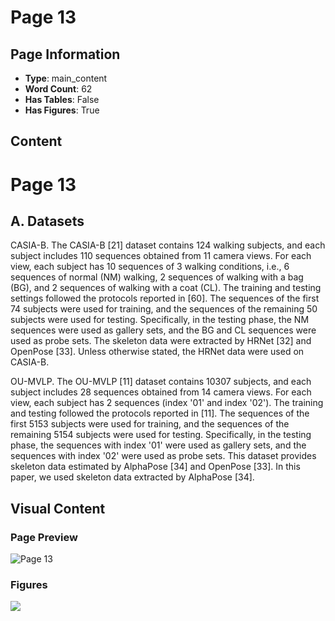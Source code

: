 # Page 13

## Page Information

- **Type**: main_content
- **Word Count**: 62
- **Has Tables**: False
- **Has Figures**: True

## Content

# Page 13

## A. Datasets

CASIA-B. The CASIA-B [21] dataset contains 124 walking subjects, and each subject includes 110 sequences obtained from 11 camera views. For each view, each subject has 10 sequences of 3 walking conditions, i.e., 6 sequences of normal (NM) walking, 2 sequences of walking with a bag (BG), and 2 sequences of walking with a coat (CL). The training and testing settings followed the protocols reported in [60]. The sequences of the first 74 subjects were used for training, and the sequences of the remaining 50 subjects were used for testing. Specifically, in the testing phase, the NM sequences were used as gallery sets, and the BG and CL sequences were used as probe sets. The skeleton data were extracted by HRNet [32] and OpenPose [33]. Unless otherwise stated, the HRNet data were used on CASIA-B.

OU-MVLP. The OU-MVLP [11] dataset contains 10307 subjects, and each subject includes 28 sequences obtained from 14 camera views. For each view, each subject has 2 sequences (index '01' and index '02'). The training and testing followed the protocols reported in [11]. The sequences of the first 5153 subjects were used for training, and the sequences of the remaining 5154 subjects were used for testing. Specifically, in the testing phase, the sequences with index '01' were used as gallery sets, and the sequences with index '02' were used as probe sets. This dataset provides skeleton data estimated by AlphaPose [34] and OpenPose [33]. In this paper, we used skeleton data extracted by AlphaPose [34].

## Visual Content

### Page Preview

![Page 13](/projects/llms/images/ConditionAdaptive_Graph_Convolution_Learning_for_SkeletonBased_Gait_Recognition_page_13.png)

### Figures

![](/projects/llms/figures/ConditionAdaptive_Graph_Convolution_Learning_for_SkeletonBased_Gait_Recognition_page_13_figure_1.png)


